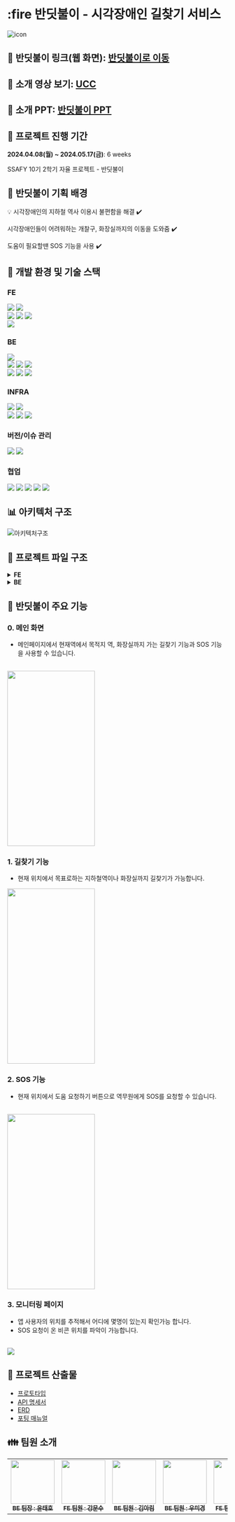 # :fire 반딧불이 - 시각장애인 길찾기 서비스
![icon](./readme_files/icon.png)

## :link: 반딧불이 링크(웹 화면): [반딧불이로 이동](https://banditbul.co.kr)
## :cinema: 소개 영상 보기: [UCC](https://www.youtube.com/watch?v=SGRwzu0fXKk)
## 📓 소개 PPT: [반딧불이 PPT](https://www.miricanvas.com/v/137htix)

## :date: 프로젝트 진행 기간
**2024.04.08(월) ~ 2024.05.17(금)**: 6 weeks

SSAFY 10기 2학기 자율 프로젝트 - 반딧불이


## :cherry_blossom: 반딧불이 기획 배경
:bulb: 시각장애인의 지하철 역사 이용시 불편함을 해결 :heavy_check_mark:

시각장애인들이 어려워하는 개찰구, 화장실까지의 이동을 도와줌 :heavy_check_mark:

도움이 필요할땐 SOS 기능을 사용 :heavy_check_mark:

## :hammer: 개발 환경 및 기술 스택
### FE
<img src="https://img.shields.io/badge/JavaScript-F7DF1E?style=for-the-badge&logo=JavaScript&logoColor=white">
<img src="https://img.shields.io/badge/Tailwind_CSS-38B2AC?style=for-the-badge&logo=tailwind-css&logoColor=white"><br>
<img src="https://img.shields.io/badge/React-20232A?style=for-the-badge&logo=react&logoColor=61DAFB">
<img src="https://img.shields.io/badge/typescript-3178C6?style=for-the-badge&logo=typescript&logoColor=white">
<img src="https://img.shields.io/badge/Node.js-43853D?style=for-the-badge&logo=node.js&logoColor=white"><br>
<img src="https://img.shields.io/badge/flutter-02569B?style=for-the-badge&logo=flutter&logoColor=white">

### BE
<img src="https://img.shields.io/badge/Java-ED8B00?style=for-the-badge&logo=openjdk&logoColor=white"><br>
<img src="https://img.shields.io/badge/springboot-6DB33F?style=for-the-badge&logo=springboot&logoColor=white">
<img src="https://img.shields.io/badge/Hibernate-59666C?style=for-the-badge&logo=Hibernate&logoColor=white">
<img src="https://img.shields.io/badge/Gradle-02303A.svg?style=for-the-badge&logo=Gradle&logoColor=white"><br>
<img src="https://img.shields.io/badge/POSTGRESQL-4169E1?style=for-the-badge&logo=postgresql&logoColor=white">
<img src="https://img.shields.io/badge/redis-%23DD0031.svg?&style=for-the-badge&logo=redis&logoColor=white">
<img src="https://img.shields.io/badge/Spring_Security-6DB33F?style=for-the-badge&logo=Spring-Security&logoColor=white">

### INFRA
<img src="https://img.shields.io/badge/amazonec2-FF9900?style=for-the-badge&logo=amazonec2&logoColor=white">
<img src="https://img.shields.io/badge/amazonrds-527FFF?style=for-the-badge&logo=amazonrds&logoColor=white"><br>
<img src="https://img.shields.io/badge/Jenkins-D24939?style=for-the-badge&logo=Jenkins&logoColor=white">
<img src="https://img.shields.io/badge/docker-%230db7ed.svg?style=for-the-badge&logo=docker&logoColor=white">

<img src="https://img.shields.io/badge/nginx-009639?style=for-the-badge&logo=nginx&logoColor=white">

### 버전/이슈 관리
<img src="https://img.shields.io/badge/GitLab-330F63?style=for-the-badge&logo=gitlab&logoColor=white"> <img src="https://img.shields.io/badge/GIT-E44C30?style=for-the-badge&logo=git&logoColor=white">


### 협업
<img src="https://img.shields.io/badge/Mattermost-0058CC?style=for-the-badge&logo=Mattermost&logoColor=white"> <img src="https://img.shields.io/badge/Gerrit-EEEEEE?style=for-the-badge&logo=gerrit&logoColor=white"/>
<img src="https://img.shields.io/badge/Figma-F24E1E?style=for-the-badge&logo=figma&logoColor=white">
<img src="https://img.shields.io/badge/Notion-%23000000.svg?style=for-the-badge&logo=notion&logoColor=white">
<img src="https://img.shields.io/badge/Jira-0052CC?style=for-the-badge&logo=Jira&logoColor=white">


## :bar_chart: 아키텍처 구조
![아키텍처구조](./readme_files/아키텍처구조도.png)

## :file_folder: 프로젝트 파일 구조

<details>
<summary><b>FE</b></summary>
<details>
  <summary><b>WEB</b></summary>
  <pre>
  <code>
  web
├─ .eslintrc.cjs
├─ .gitignore
├─ index.html
├─ package-lock.json
├─ package.json
├─ postcss.config.js
├─ public
│  └─ vite.svg
├─ README.md
├─ src
│  ├─ App.tsx
│  ├─ assets
│  │  ├─ addBeaconInfo.png
│  │  ├─ blue.gif
│  │  ├─ blueBeacon.gif
│  │  ├─ blueBeacon2.gif
│  │  ├─ default.gif
│  │  ├─ defaultBeacon.gif
│  │  ├─ IconArrowPrev.svg
│  │  ├─ IconDelete.png
│  │  ├─ IconDelete.svg
│  │  ├─ IconDownArrow.svg
│  │  ├─ IconElevator.svg
│  │  ├─ IconElevatorWhite.svg
│  │  ├─ IconEscalator.svg
│  │  ├─ IconEscalatorWhite.svg
│  │  ├─ IconExit.svg
│  │  ├─ IconExitWhite.svg
│  │  ├─ IconGate.svg
│  │  ├─ IconGateWhite.svg
│  │  ├─ IconInfo.svg
│  │  ├─ IconInfoWhite.svg
│  │  ├─ IconStair.svg
│  │  ├─ IconStairWhite.svg
│  │  ├─ iconStationTitle.png
│  │  ├─ IconUser.svg
│  │  ├─ id.png
│  │  ├─ loginBg.png
│  │  ├─ mainBackground.png
│  │  ├─ pw.png
│  │  ├─ red.gif
│  │  ├─ redBeacon.gif
│  │  ├─ redBeacon2.gif
│  │  ├─ testBg.png
│  │  ├─ yellow.gif
│  │  └─ yellowBeacon.gif
│  ├─ components
│  │  ├─ addBeacon
│  │  │  ├─ beaconTypeComponent.module.css
│  │  │  └─ beaconTypeComponent.tsx
│  │  ├─ header.tsx
│  │  ├─ Login.tsx
│  │  ├─ map.module.css
│  │  ├─ Map.tsx
│  │  ├─ Privacy.tsx
│  │  └─ slideToggle
│  │     ├─ EdgeToggle.tsx
│  │     └─ toggle.tsx
│  ├─ index.css
│  ├─ main.tsx
│  ├─ store.tsx
│  ├─ util
│  │  ├─ axios.ts
│  │  ├─ type.tsx
│  │  └─ WebSocketUtils.ts
│  └─ vite-env.d.ts
├─ tailwind.config.js
├─ tsconfig.json
├─ tsconfig.node.json
└─ vite.config.ts
  </code>
  </pre>
</details>
<details>
  <summary><b>APP</b></summary>
  <pre>
  <code>
  application
├─ .env
├─ .gitignore
├─ .metadata
├─ .vscode
│  ├─ launch.json
│  └─ settings.json
├─ analysis_options.yaml
├─ android
│  ├─ app
│  │  ├─ build.gradle
│  │  ├─ key.jks
│  │  └─ src
│  │     ├─ debug
│  │     │  └─ AndroidManifest.xml
│  │     ├─ main
│  │     │  ├─ AndroidManifest.xml
│  │     │  ├─ java
│  │     │  │  └─ io
│  │     │  │     └─ flutter
│  │     │  │        └─ plugins
│  │     │  │           └─ GeneratedPluginRegistrant.java
│  │     │  ├─ kotlin
│  │     │  │  └─ blind
│  │     │  │     └─ banditbul
│  │     │  │        └─ MainActivity.kt
│  │     │  └─ res
│  │     │     ├─ drawable
│  │     │     ├─ drawable-hdpi
│  │     │     ├─ drawable-mdpi
│  │     │     ├─ drawable-night-hdpi
│  │     │     ├─ drawable-night-mdpi
│  │     │     ├─ drawable-night-xhdpi
│  │     │     ├─ drawable-night-xxhdpi
│  │     │     ├─ drawable-night-xxxhdpi
│  │     │     ├─ drawable-v21
│  │     │     ├─ drawable-xhdpi
│  │     │     ├─ drawable-xxhdpi
│  │     │     ├─ drawable-xxxhdpi
│  │     │     ├─ mipmap-hdpi
│  │     │     ├─ mipmap-mdpi
│  │     │     ├─ mipmap-xhdpi
│  │     │     ├─ mipmap-xxhdpi
│  │     │     ├─ mipmap-xxxhdpi
│  │     │     ├─ values
│  │     │     ├─ values-night
│  │     │     ├─ values-night-v31
│  │     │     └─ values-v31
│  │     └─ profile
│  │        └─ AndroidManifest.xml
│  ├─ build.gradle
│  ├─ gradle
│  │  └─ wrapper
│  │     ├─ gradle-wrapper.jar
│  │     └─ gradle-wrapper.properties
│  ├─ gradle.properties
│  ├─ gradlew
│  ├─ gradlew.bat
│  ├─ key.properties
│  ├─ local.properties
│  └─ settings.gradle
├─ assets
│  ├─ fonts
│  │  ├─ Pretendard-Black.ttf
│  │  ├─ Pretendard-Bold.ttf
│  │  ├─ Pretendard-ExtraBold.ttf
│  │  ├─ Pretendard-ExtraLight.ttf
│  │  ├─ Pretendard-Light.ttf
│  │  ├─ Pretendard-Medium.ttf
│  │  ├─ Pretendard-Regular.ttf
│  │  ├─ Pretendard-SemiBold.ttf
│  │  ├─ Pretendard-Thin.ttf
│  │  ├─ SB 어그로 B.ttf
│  │  ├─ SB 어그로 L.ttf
│  │  └─ SB 어그로 M.ttf
│  ├─ icons
│  ├─ images
│  │  ├─ bandi_bug.png
│  │  ├─ bandi_bug_light.png
│  │  ├─ bandi_bug_light_red.png
│  │  ├─ navigation
│  │  ├─ search_road.png
│  │  ├─ search_text.png
│  │  ├─ search_toilet.png
│  │  ├─ search_voice.png
│  │  ├─ sos.png
│  │  ├─ splash
│  │  ├─ star_background.png
│  │  ├─ voice_button.png
│  │  └─ voice_recording.gif
│  ├─ sounds
│  │  ├─ start_beep.mp3
│  │  └─ stop_beep.mp3
│  └─ voice
│     └─ accept.mp3
├─ env
├─ flutter_native_splash.yaml
├─ ios
│  ├─ Flutter
│  │  ├─ AppFrameworkInfo.plist
│  │  ├─ Debug.xcconfig
│  │  ├─ flutter_export_environment.sh
│  │  ├─ Generated.xcconfig
│  │  └─ Release.xcconfig
│  ├─ Runner
│  │  ├─ AppDelegate.swift
│  │  ├─ Assets.xcassets
│  │  │  ├─ AppIcon.appiconset
│  │  │  │  ├─ Contents.json
│  │  │  ├─ LaunchBackground.imageset
│  │  │  │  ├─ background.png
│  │  │  │  └─ Contents.json
│  │  │  └─ LaunchImage.imageset
│  │  │     ├─ Contents.json
│  │  │     ├─ LaunchImage.png
│  │  │     ├─ LaunchImage@2x.png
│  │  │     ├─ LaunchImage@3x.png
│  │  │     └─ README.md
│  │  ├─ Base.lproj
│  │  │  ├─ LaunchScreen.storyboard
│  │  │  └─ Main.storyboard
│  │  ├─ GeneratedPluginRegistrant.h
│  │  ├─ GeneratedPluginRegistrant.m
│  │  ├─ Info.plist
│  │  └─ Runner-Bridging-Header.h
│  ├─ Runner.xcodeproj
│  │  ├─ project.pbxproj
│  │  ├─ project.xcworkspace
│  │  │  ├─ contents.xcworkspacedata
│  │  │  └─ xcshareddata
│  │  │     ├─ IDEWorkspaceChecks.plist
│  │  │     └─ WorkspaceSettings.xcsettings
│  │  └─ xcshareddata
│  │     └─ xcschemes
│  │        └─ Runner.xcscheme
│  ├─ Runner.xcworkspace
│  │  ├─ contents.xcworkspacedata
│  │  └─ xcshareddata
│  │     ├─ IDEWorkspaceChecks.plist
│  │     └─ WorkspaceSettings.xcsettings
│  └─ RunnerTests
│     └─ RunnerTests.swift
├─ lib
│  ├─ main.dart
│  ├─ scanBeacon
│  │  ├─ scan_screen.dart
│  │  ├─ snackbar.dart
│  │  └─ utils.dart
│  ├─ screens
│  │  ├─ arrive_page
│  │  │  └─ arrive_page.dart
│  │  ├─ main_page
│  │  │  ├─ main_page.dart
│  │  │  └─ widgets
│  │  │     └─ main_search_page.dart
│  │  ├─ navigation_page
│  │  │  └─ navigation_page.dart
│  │  ├─ search_page
│  │  │  ├─ backup
│  │  │  │  ├─ search_text_page_backup.dart
│  │  │  │  └─ search_voice_page_backup.dart
│  │  │  ├─ search_page.dart
│  │  │  ├─ search_text_page.dart
│  │  │  ├─ search_voice_page.dart
│  │  │  └─ widgets
│  │  │     ├─ chat_bubble.dart
│  │  │     └─ write_chat_bubble.dart
│  │  └─ sos_page
│  │     ├─ sos_page.dart
│  │     └─ widgets
│  │        ├─ sos_page_accept.dart
│  │        └─ sos_page_wait.dart
│  ├─ store
│  │  ├─ BeaconController.dart
│  │  ├─ MainController.dart
│  │  ├─ RouteController.dart
│  │  └─ SessionController.dart
│  ├─ test_navigate_page.dart
│  ├─ test_page.dart
│  └─ util
│     ├─ beacon_scanner.dart
│     ├─ dotted_border_text.dart
│     ├─ location.dart
│     ├─ neon_border_button.dart
│     ├─ stt_function.dart
│     ├─ title_bar.dart
│     ├─ tts_function.dart
│     ├─ voice_recognition_service.dart
│     └─ websocket.dart
├─ linux
│  ├─ CMakeLists.txt
│  ├─ flutter
│  │  ├─ CMakeLists.txt
│  │  └─ generated_plugin_registrant.cc
│  ├─ main.cc
│  ├─ my_application.cc
│  └─ my_application.h
├─ macos
│  ├─ Flutter
│  │  ├─ ephemeral
│  │  │  ├─ Flutter-Generated.xcconfig
│  │  │  └─ flutter_export_environment.sh
│  │  ├─ Flutter-Debug.xcconfig
│  │  ├─ Flutter-Release.xcconfig
│  │  └─ GeneratedPluginRegistrant.swift
│  ├─ Runner
│  │  ├─ AppDelegate.swift
│  │  ├─ Assets.xcassets
│  │  │  └─ AppIcon.appiconset
│  │  │     ├─ app_icon_1024.png
│  │  │     ├─ app_icon_128.png
│  │  │     ├─ app_icon_16.png
│  │  │     ├─ app_icon_256.png
│  │  │     ├─ app_icon_32.png
│  │  │     ├─ app_icon_512.png
│  │  │     ├─ app_icon_64.png
│  │  │     └─ Contents.json
│  │  ├─ Base.lproj
│  │  │  └─ MainMenu.xib
│  │  ├─ Info.plist
│  │  └─ MainFlutterWindow.swift
│  ├─ Runner.xcodeproj
│  │  ├─ project.pbxproj
│  │  └─ xcshareddata
│  │     └─ xcschemes
│  │        └─ Runner.xcscheme
│  ├─ Runner.xcworkspace
│  │  └─ xcshareddata
│  │     └─ IDEWorkspaceChecks.plist
│  └─ RunnerTests
│     └─ RunnerTests.swift
├─ pubspec.lock
├─ pubspec.yaml
├─ README.md
├─ test
│  └─ widget_test.dart
├─ web
│  ├─ favicon.png
│  ├─ icons
│  │  ├─ Icon-192.png
│  │  ├─ Icon-512.png
│  │  ├─ Icon-maskable-192.png
│  │  └─ Icon-maskable-512.png
│  ├─ index.html
│  ├─ manifest.json
│  └─ splash
│     └─ img
│        ├─ dark-1x.png
│        ├─ dark-2x.png
│        ├─ dark-3x.png
│        ├─ dark-4x.png
│        ├─ light-1x.png
│        ├─ light-2x.png
│        ├─ light-3x.png
│        └─ light-4x.png
└─ windows
   ├─ CMakeLists.txt
   ├─ flutter
   │  ├─ CMakeLists.txt
   │  └─ generated_plugin_registrant.cc
   ├─ runner
      ├─ CMakeLists.txt
      ├─ flutter_window.cpp
      ├─ flutter_window.h
      ├─ main.cpp
      ├─ resource.h
      ├─ resources
      │  └─ app_icon.ico
      ├─ runner.exe.manifest
      ├─ Runner.rc
      ├─ utils.cpp
      ├─ utils.h
      ├─ win32_window.cpp
      └─ win32_window.h

  </code>
  </pre>
</details>
</details>


<details>
<summary><b>BE</b></summary>
<pre>
<code>
bandi
├─ .gitignore
├─ Dockerfile
├─ gradle
│  └─ wrapper
│     ├─ gradle-wrapper.jar
│     └─ gradle-wrapper.properties
├─ gradlew
├─ gradlew.bat
└─ src
   ├─ main
   │  ├─ java
   │  │  └─ org
   │  │     └─ banditbul
   │  │        └─ bandi
   │  │           ├─ BandiApplication.java
   │  │           ├─ beacon
   │  │           │  ├─ controller
   │  │           │  │  └─ BeaconController.java
   │  │           │  ├─ dto
   │  │           │  │  ├─ BeaconDto.java
   │  │           │  │  ├─ BeaconInfoDto.java
   │  │           │  │  ├─ FloorInfoDto.java
   │  │           │  │  ├─ IndvBeacon.java
   │  │           │  │  └─ SosDto.java
   │  │           │  ├─ entity
   │  │           │  │  ├─ Beacon.java
   │  │           │  │  └─ BeaconTYPE.java
   │  │           │  ├─ repository
   │  │           │  │  └─ BeaconRepository.java
   │  │           │  └─ service
   │  │           │     └─ BeaconService.java
   │  │           ├─ common
   │  │           │  ├─ BaseEntity.java
   │  │           │  ├─ Dir.java
   │  │           │  ├─ ErrorMessage.java
   │  │           │  ├─ exception
   │  │           │  │  ├─ EntityNotFoundException.java
   │  │           │  │  ├─ ExistException.java
   │  │           │  │  ├─ PasswordIncorrectException.java
   │  │           │  │  ├─ SessionAuthenticationEntryPoint.java
   │  │           │  │  └─ SessionNotFoundException.java
   │  │           │  ├─ GlobalExceptionHandler.java
   │  │           │  ├─ HttpStatusEnum.java
   │  │           │  └─ Message.java
   │  │           ├─ config
   │  │           │  ├─ CorsConfig.java
   │  │           │  ├─ RedisConfig.java
   │  │           │  ├─ SecurityConfig.java
   │  │           │  └─ UserAuthenticationFilter.java
   │  │           ├─ edge
   │  │           │  ├─ controller
   │  │           │  │  └─ EdgeController.java
   │  │           │  ├─ dto
   │  │           │  │  ├─ CheckPointDto.java
   │  │           │  │  ├─ EdgeDto.java
   │  │           │  │  ├─ IndvEdge.java
   │  │           │  │  └─ ResultRouteDto.java
   │  │           │  ├─ entity
   │  │           │  │  └─ Edge.java
   │  │           │  ├─ repository
   │  │           │  │  └─ EdgeRepository.java
   │  │           │  └─ service
   │  │           │     └─ EdgeService.java
   │  │           ├─ elevator
   │  │           │  ├─ dto
   │  │           │  │  └─ ElevatorDto.java
   │  │           │  ├─ entity
   │  │           │  │  └─ Elevator.java
   │  │           │  └─ repository
   │  │           │     └─ ElevatorRepository.java
   │  │           ├─ escalator
   │  │           │  ├─ dto
   │  │           │  │  └─ EscalatorDto.java
   │  │           │  ├─ entity
   │  │           │  │  └─ Escalator.java
   │  │           │  └─ repository
   │  │           │     └─ EscalatorRepository.java
   │  │           ├─ exit
   │  │           │  ├─ dto
   │  │           │  │  └─ ExitDto.java
   │  │           │  ├─ entity
   │  │           │  │  └─ Exit.java
   │  │           │  └─ repository
   │  │           │     └─ ExitRepository.java
   │  │           ├─ gate
   │  │           │  ├─ dto
   │  │           │  │  └─ GateDto.java
   │  │           │  ├─ entity
   │  │           │  │  └─ Gate.java
   │  │           │  └─ repository
   │  │           │     └─ GateRepository.java
   │  │           ├─ point
   │  │           │  ├─ dto
   │  │           │  │  └─ PointDto.java
   │  │           │  ├─ entity
   │  │           │  │  └─ Point.java
   │  │           │  ├─ repository
   │  │           │  │  └─ PointRepository.java
   │  │           │  └─ service
   │  │           │     └─ PointService.java
   │  │           ├─ redis
   │  │           │  └─ controller
   │  │           │     └─ RedisController.java
   │  │           ├─ screendoor
   │  │           │  ├─ dto
   │  │           │  │  └─ ScreendoorDto.java
   │  │           │  ├─ entity
   │  │           │  │  └─ Screendoor.java
   │  │           │  └─ repository
   │  │           │     └─ ScreendoorRepository.java
   │  │           ├─ stair
   │  │           │  ├─ dto
   │  │           │  │  └─ StairDto.java
   │  │           │  ├─ entity
   │  │           │  │  └─ Stair.java
   │  │           │  └─ repository
   │  │           │     └─ StairRepository.java
   │  │           ├─ station
   │  │           │  ├─ auth
   │  │           │  │  ├─ PrincipalDetails.java
   │  │           │  │  └─ PrincipalDetailsService.java
   │  │           │  ├─ controller
   │  │           │  │  └─ StationController.java
   │  │           │  ├─ dto
   │  │           │  │  ├─ LoginDto.java
   │  │           │  │  ├─ SignUpDto.java
   │  │           │  │  ├─ StationInfoDto.java
   │  │           │  │  └─ StationSessionDto.java
   │  │           │  ├─ entity
   │  │           │  │  └─ Station.java
   │  │           │  ├─ repository
   │  │           │  │  └─ StationRepository.java
   │  │           │  └─ service
   │  │           │     └─ StationService.java
   │  │           ├─ test
   │  │           │  ├─ MessageDto.java
   │  │           │  ├─ SOSService.java
   │  │           │  ├─ SOSSession.java
   │  │           │  ├─ Type.java
   │  │           │  ├─ WebSocketConfig.java
   │  │           │  └─ WebSocketHandler.java
   │  │           └─ toilet
   │  │              ├─ dto
   │  │              │  └─ ToiletDto.java
   │  │              ├─ entity
   │  │              │  └─ Toilet.java
   │  │              └─ repository
   │  │                 └─ ToiletRepository.java
   │  └─ resources
   │     ├─ application-test.yml
   │     └─ application.yml
   └─ test
      └─ java
         └─ org
            └─ banditbul
               └─ bandi
                  ├─ BandiApplicationTests.java
                  ├─ beacon
                  │  └─ service
                  │     └─ BeaconServiceTest.java
                  └─ beaconcoor
                     └─ service
                        └─ BeaconcoorServiceTest.java
 </code>
 </pre>
</details>



## :sparkler: 반딧불이 주요 기능
### 0. 메인 화면
- 메인페이지에서 현재역에서 목적지 역, 화장실까지 가는 길찾기 기능과 SOS 기능을 사용할 수 있습니다.
<br>
<img src="./readme_files/메인페이지.jpg" width="200px" height="400px">

### 1. 길찾기 기능
- 현재 위치에서 목표로하는 지하철역이나 화장실까지 길찾기가 가능합니다.
<img src="./readme_files/길안내.gif" width="200px" height="400px">

### 2. SOS 기능
- 현재 위치에서 도움 요청하기 버튼으로 역무원에게 SOS를 요청할 수 있습니다.
<br>
<img src="./readme_files/도움요청접수.gif" width="200px" height="400px">

### 3. 모니터링 페이지
- 앱 사용자의 위치를 추적해서 어디에 몇명이 있는지 확인가능 합니다.
- SOS 요청이 온 비콘 위치를 파악이 가능합니다.
<br>
<img src="./readme_files/모니터링.gif">


## :memo: 프로젝트 산출물
- [프로토타입](https://www.figma.com/design/1NuhYsXKYgQ7yBdlf5K6bw/%EB%B0%98%EB%94%A7%EB%B6%88%EC%9D%B4?node-id=0-1&t=0te8ipivObtRz7Pq-0)
- [API 명세서](https://www.notion.so/ca30758094e2428d8c77a3b9a2d7967c?v=488b4874a45f42b7bc9de9bb810dc361)
- [ERD](https://www.erdcloud.com/d/M6pxrgNRqzHRv6Sqa)
- [포팅 매뉴얼](https://lab.ssafy.com/s10-final/S10P31E102/-/blob/master/exec/%ED%8F%AC%ED%8C%85%EB%A7%A4%EB%89%B4%EC%96%BC.md?ref_type=heads)


## :family: 팀원 소개
<table>
  <tbody>
    <tr>
      <td align="center"><a href="https://github.com/ttaho"><img src="./readme_files/윤태호.png" width="100px;" alt=""/><br /><sub><b>BE 팀장 : 윤태호</b></sub></a><br /></td>
      <td align="center"><a href="https://github.com/MunsooKang"><img src="./readme_files/강문수.png" width="100px;" alt=""/><br /><sub><b>FE 팀원 : 강문수</b></sub></a><br /></td>
      <td align="center"><a href="https://github.com/arim-kim"><img src="./readme_files/김아림.png" width="100px;" alt=""/><br /><sub><b>BE 팀원 : 김아림</b></sub></a><br /></td>
      <td align="center"><a href="https://github.com/makie082"><img src="./readme_files/우미경.png" width="100px;" alt=""/><br /><sub><b>BE 팀원 : 우미경</b></sub></a><br /></td>
      <td align="center"><a href="https://github.com/dogfish000"><img src="./readme_files/윤태우.png" width="100px;" alt=""/><br /><sub><b>FE 팀원 : 윤태우</b></sub></a><br /></td>
      <td align="center"><a href="https://github.com/RaelJung"><img src="./readme_files/정라엘.png" width="100px;" alt=""/><br /><sub><b>FE 팀원 : 정라엘</b></sub></a><br /></td>
    </tr>
  </tbody>
</table>
